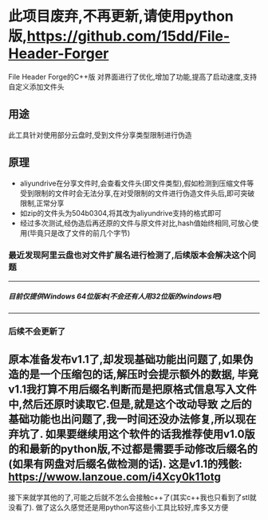 # 此项目废弃,不再更新,请使用python版,https://github.com/15dd/File-Header-Forger

File Header Forge的C++版
对界面进行了优化,增加了功能,提高了启动速度,支持自定义添加文件头
## 用途
此工具针对使用部分云盘时,受到文件分享类型限制进行伪造
## 原理
- aliyundrive在分享文件时,会查看文件头(即文件类型),假如检测到压缩文件等受到限制的文件时会无法分享,在对受限制的文件进行伪造文件头后,即可突破限制,正常分享
- 如zip的文件头为504b0304,将其改为aliyundrive支持的格式即可
- 经过多次测试,经伪造后再还原的文件与原文件对比,hash值始终相同,可放心使用(毕竟只是改了文件的前几个字节)

### 最近发现阿里云盘也对文件扩展名进行检测了,后续版本会解决这个问题
---
##### 目前仅提供Windows 64位版本(不会还有人用32位版的windows吧)
---
### 后续不会更新了
原本准备发布v1.1了,却发现基础功能出问题了,如果伪造的是一个压缩包的话,解压时会提示额外的数据,
毕竟v1.1我打算不用后缀名判断而是把原格式信息写入文件中,然后还原时读取它.但是,就是这个改动导致
之后的基础功能也出问题了,我一时间还没办法修复,所以现在弃坑了.
如果要继续用这个软件的话我推荐使用v1.0版的和最新的python版,不过都是需要手动修改后缀名的(如果有网盘对后缀名做检测的话).
这是v1.1的残骸: https://wwow.lanzoue.com/i4Xcy0k11otg
---
接下来就学其他的了,可能之后就不怎么会接触c++了(其实c++我也只看到了stl就没看了).
做了这么久感觉还是用python写这些小工具比较好,库多又方便
